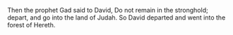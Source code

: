 Then the prophet Gad said to David, Do not remain in the stronghold; depart, and go into the land of Judah. So David departed and went into the forest of Hereth.
